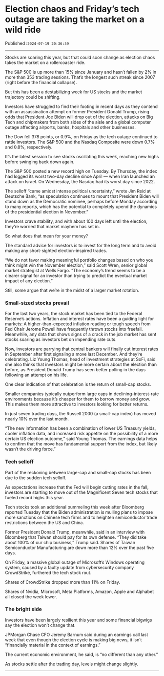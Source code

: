 # Election chaos and Friday’s tech outage are taking the market on a wild ride

Published :`2024-07-19 20:36:59`

---

Stocks are soaring this year, but that could soon change as election chaos takes the market on a rollercoaster ride.

The S&P 500 is up more than 15% since January and hasn’t fallen by 2% in more than 353 trading sessions. That’s the longest such streak since 2007 (right before the financial collapse).

But this has been a destabilizing week for US stocks and the market trajectory could be shifting.

Investors have struggled to find their footing in recent days as they contend with an assassination attempt on former President Donald Trump, rising odds that President Joe Biden will drop out of the election, attacks on Big Tech and chipmakers from both sides of the aisle and a global computer outage affecting airports, banks, hospitals and other businesses.

The Dow fell 378 points, or 0.9%, on Friday as the tech outage continued to rattle investors. The S&P 500 and the Nasdaq Composite were down 0.7% and 0.8%, respectively.

It’s the latest session to see stocks oscillating this week, reaching new highs before swinging back down again.

The S&P 500 posted a new record high on Tuesday. By Thursday, the index had logged its worst two-day decline since April — when Iran launched an attack on Israel. On Wednesday, the Nasdaq had its worst day since 2022.

The selloff “came amidst intense political uncertainty,” wrote Jim Reid at Deutsche Bank, “as speculation continues to mount that President Biden will stand down as the Democratic nominee, perhaps before Monday according to many reports, which has the potential to completely upend the dynamics of the presidential election in November.”

Investors crave stability, and with about 100 days left until the election, they’re worried that market mayhem has set in.

So what does that mean for your money?

The standard advice for investors is to invest for the long term and to avoid making any short-sighted election-inspired trades.

“We do not favor making meaningful portfolio changes based on who you think might win the November election,” said Scott Wren, senior global market strategist at Wells Fargo. “The economy’s trend seems to be a clearer signal for an investor than trying to predict the eventual market impact of any election.”

Still, some argue that we’re in the midst of a larger market rotation.

### Small-sized stocks prevail

For the last two years, the stock market has been tied to the Federal Reserve’s actions. Inflation and interest rates have been a guiding light for markets: A higher-than-expected inflation reading or tough speech from Fed Chair Jerome Powell have frequently thrown stocks into freefall. Meanwhile, any data that shows signs of a crack in the job market has sent stocks soaring as investors bet on impending rate cuts.

Now, investors are parrying that central bankers will finally cut interest rates in September after first signaling a move last December. And they’re celebrating. Liz Young Thomas, head of investment strategies at SoFi, said she also thinks that investors might be more certain about the election than before, as President Donald Trump has seen better polling in the days following an attempt on his life.

One clear indication of that celebration is the return of small-cap stocks.

Smaller companies typically outperform large caps in declining-interest-rate environments because it’s cheaper for them to borrow money and grow. This makes them more attractive to investors looking for better returns.

In just seven trading days, the Russell 2000 (a small-cap index) has moved nearly 10% over the last month.

“The new information has been a combination of lower US Treasury yields, cooler inflation data, and increased risk appetite on the possibility of a more certain US election outcome,” said Young Thomas. The earnings data helps to confirm that the move has fundamental support from the index, but likely wasn’t the driving force.”

### Tech selloff

Part of the reckoning between large-cap and small-cap stocks has been due to the sudden tech selloff.

As expectations increase that the Fed will begin cutting rates in the fall, investors are starting to move out of the Magnificent Seven tech stocks that fueled record highs this year.

Tech stocks took an additional pummeling this week after Bloomberg reported Tuesday that the Biden administration is mulling plans to impose more sanctions on Chinese tech firms and to heighten semiconductor trade restrictions between the US and China.

Former President Donald Trump, meanwhile, said in an interview with Bloomberg that Taiwan should pay for its own defense. “They did take about 100% of our chip business,” Trump said. Shares of Taiwan Semiconductor Manufacturing are down more than 12% over the past five days.

On Friday, a massive global outage of Microsoft’s Windows operating system, caused by a faulty update from cybersecurity company ​​CrowdStrike, furthered the tech stock rout.

Shares of CrowdStrike dropped more than 11% on Friday.

Shares of Nvidia, Microsoft, Meta Platforms, Amazon, Apple and Alphabet all closed the week lower.

### The bright side

Investors have been largely resilient this year and some financial bigwigs say the election won’t change that.

JPMorgan Chase CFO Jeremy Barnum said during an earnings call last week that even though the election cycle is making big news, it isn’t “financially material in the context of earnings.”

The current economic environment, he said, is “no different than any other.”

As stocks settle after the trading day, levels might change slightly.

---

